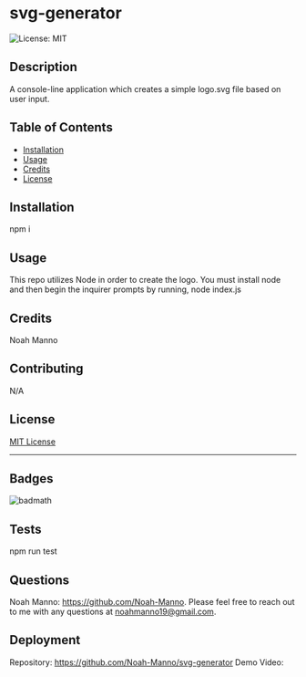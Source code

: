 # svg-generator

  ![License: MIT](https://img.shields.io/badge/License-MIT-yellow.svg)

## Description

A console-line application which creates a simple logo.svg file based on user input. 

## Table of Contents

- [Installation](#installation)
- [Usage](#usage)
- [Credits](#credits)
- [License](#license)

## Installation

npm i

## Usage

This repo utilizes Node in order to create the logo. You must install node and then begin the inquirer prompts by running, node index.js

## Credits

Noah Manno

## Contributing

N/A

## License

[MIT License](https://opensource.org/license/MIT)

---

## Badges

![badmath](https://img.shields.io/github/languages/top/lernantino/badmath)

## Tests

npm run test


## Questions 

Noah Manno: https://github.com/Noah-Manno. Please feel free to reach out to me with any questions at noahmanno19@gmail.com.

## Deployment

Repository: https://github.com/Noah-Manno/svg-generator
Demo Video: 